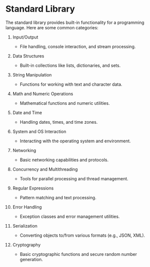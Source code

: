 # Standard Library

The standard library provides built-in functionality for a programming language. Here are some common categories:

1. Input/Output
   - File handling, console interaction, and stream processing.

2. Data Structures
   - Built-in collections like lists, dictionaries, and sets.

3. String Manipulation
   - Functions for working with text and character data.

4. Math and Numeric Operations
   - Mathematical functions and numeric utilities.

5. Date and Time
   - Handling dates, times, and time zones.

6. System and OS Interaction
   - Interacting with the operating system and environment.

7. Networking
   - Basic networking capabilities and protocols.

8. Concurrency and Multithreading
   - Tools for parallel processing and thread management.

9. Regular Expressions
   - Pattern matching and text processing.

10. Error Handling
    - Exception classes and error management utilities.

11. Serialization
    - Converting objects to/from various formats (e.g., JSON, XML).

12. Cryptography
    - Basic cryptographic functions and secure random number generation.

